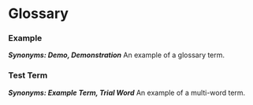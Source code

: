 # Glossary

### Example
__*Synonyms: Demo, Demonstration*__
An example of a glossary term.

### Test Term
__*Synonyms: Example Term, Trial Word*__
An example of a multi-word term.
